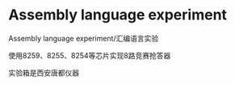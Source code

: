 # Assembly language experiment
Assembly language experiment/汇编语言实验


使用8259、8255、8254等芯片实现8路竞赛抢答器

实验箱是西安唐都仪器
